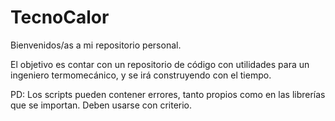 # TecnoCalor
Bienvenidos/as a mi repositorio personal.

El objetivo es contar con un repositorio de código con utilidades para un ingeniero termomecánico, y se irá construyendo con el tiempo.

PD: Los scripts pueden contener errores, tanto propios como en las librerías que se importan. Deben usarse con criterio.
